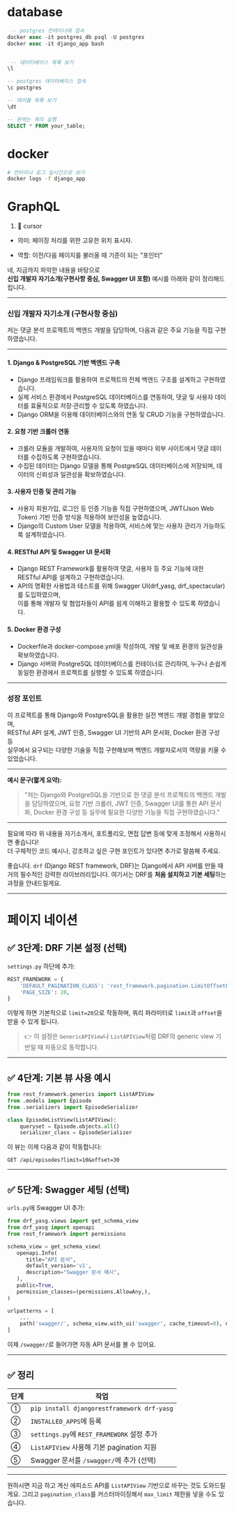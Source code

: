 # database

```sql
 -- postgres 컨테이너에 접속
docker exec -it postgres_db psql -U postgres
docker exec -it django_app bash


 -- 데이터베이스 목록 보기
\l

-- postgres 데이터베이스 접속
\c postgres

-- 테이블 목록 보기
\dt

-- 원하는 쿼리 실행
SELECT * FROM your_table;
```

# docker

```bash
# 컨터이너 로그 실시간으로 보기
docker logs -f django_app
```

# GraphQL

1. 🔁 cursor

- 의미: 페이징 처리를 위한 고유한 위치 표시자.

- 역할: 이전/다음 페이지를 불러올 때 기준이 되는 "포인터"

네, 지금까지 파악한 내용을 바탕으로  
**신입 개발자 자기소개(구현사항 중심, Swagger UI 포함)** 예시를 아래와 같이 정리해드립니다.

---

### 신입 개발자 자기소개 (구현사항 중심)

저는 댓글 분석 프로젝트의 백엔드 개발을 담당하며, 다음과 같은 주요 기능을 직접 구현하였습니다.

---

#### 1. Django & PostgreSQL 기반 백엔드 구축

- Django 프레임워크를 활용하여 프로젝트의 전체 백엔드 구조를 설계하고 구현하였습니다.
- 실제 서비스 환경에서 PostgreSQL 데이터베이스를 연동하여, 댓글 및 사용자 데이터를 효율적으로 저장·관리할 수 있도록 하였습니다.
- Django ORM을 이용해 데이터베이스와의 연동 및 CRUD 기능을 구현하였습니다.

#### 2. 요청 기반 크롤러 연동

- 크롤러 모듈을 개발하여, 사용자의 요청이 있을 때마다 외부 사이트에서 댓글 데이터를 수집하도록 구현하였습니다.
- 수집된 데이터는 Django 모델을 통해 PostgreSQL 데이터베이스에 저장되며, 데이터의 신뢰성과 일관성을 확보하였습니다.

#### 3. 사용자 인증 및 관리 기능

- 사용자 회원가입, 로그인 등 인증 기능을 직접 구현하였으며, JWT(Json Web Token) 기반 인증 방식을 적용하여 보안성을 높였습니다.
- Django의 Custom User 모델을 적용하여, 서비스에 맞는 사용자 관리가 가능하도록 설계하였습니다.

#### 4. RESTful API 및 Swagger UI 문서화

- Django REST Framework를 활용하여 댓글, 사용자 등 주요 기능에 대한 RESTful API를 설계하고 구현하였습니다.
- API의 명확한 사용법과 테스트를 위해 Swagger UI(drf_yasg, drf_spectacular)를 도입하였으며,  
  이를 통해 개발자 및 협업자들이 API를 쉽게 이해하고 활용할 수 있도록 하였습니다.

#### 5. Docker 환경 구성

- Dockerfile과 docker-compose.yml을 작성하여, 개발 및 배포 환경의 일관성을 확보하였습니다.
- Django 서버와 PostgreSQL 데이터베이스를 컨테이너로 관리하여, 누구나 손쉽게 동일한 환경에서 프로젝트를 실행할 수 있도록 하였습니다.

---

### 성장 포인트

이 프로젝트를 통해 Django와 PostgreSQL을 활용한 실전 백엔드 개발 경험을 쌓았으며,  
RESTful API 설계, JWT 인증, Swagger UI 기반의 API 문서화, Docker 환경 구성 등  
실무에서 요구되는 다양한 기술을 직접 구현해보며 백엔드 개발자로서의 역량을 키울 수 있었습니다.

---

**예시 문구(짧게 요약):**

> "저는 Django와 PostgreSQL을 기반으로 한 댓글 분석 프로젝트의 백엔드 개발을 담당하였으며, 요청 기반 크롤러, JWT 인증, Swagger UI를 통한 API 문서화, Docker 환경 구성 등 실무에 필요한 다양한 기능을 직접 구현하였습니다."

---

필요에 따라 위 내용을 자기소개서, 포트폴리오, 면접 답변 등에 맞게 조정해서 사용하시면 좋습니다!  
더 구체적인 코드 예시나, 강조하고 싶은 구현 포인트가 있다면 추가로 말씀해 주세요.

좋습니다. `drf` (Django REST framework, DRF)는 Django에서 API 서버를 만들 때 거의 필수적인 강력한 라이브러리입니다.
여기서는 DRF를 **처음 설치하고 기본 세팅**하는 과정을 안내드릴게요.

---

# 페이지 네이션

## ✅ 3단계: DRF 기본 설정 (선택)

`settings.py` 하단에 추가:

```python
REST_FRAMEWORK = {
    'DEFAULT_PAGINATION_CLASS': 'rest_framework.pagination.LimitOffsetPagination',
    'PAGE_SIZE': 20,
}
```

이렇게 하면 기본적으로 `limit=20`으로 작동하며, 쿼리 파라미터로 `limit`과 `offset`을 받을 수 있게 됩니다.

> 👉 이 설정은 `GenericAPIView`나 `ListAPIView`처럼 DRF의 generic view 기반일 때 자동으로 동작합니다.

---

## ✅ 4단계: 기본 뷰 사용 예시

```python
from rest_framework.generics import ListAPIView
from .models import Episode
from .serializers import EpisodeSerializer

class EpisodeListView(ListAPIView):
    queryset = Episode.objects.all()
    serializer_class = EpisodeSerializer
```

이 뷰는 이제 다음과 같이 작동합니다:

```http
GET /api/episodes?limit=10&offset=30
```

---

## ✅ 5단계: Swagger 세팅 (선택)

`urls.py`에 Swagger UI 추가:

```python
from drf_yasg.views import get_schema_view
from drf_yasg import openapi
from rest_framework import permissions

schema_view = get_schema_view(
   openapi.Info(
      title="API 문서",
      default_version='v1',
      description="Swagger 문서 예시",
   ),
   public=True,
   permission_classes=(permissions.AllowAny,),
)

urlpatterns = [
    ...
    path('swagger/', schema_view.with_ui('swagger', cache_timeout=0), name='schema-swagger-ui'),
]
```

이제 `/swagger/`로 들어가면 자동 API 문서를 볼 수 있어요.

---

## ✅ 정리

| 단계 | 작업                                       |
| ---- | ------------------------------------------ |
| ①    | `pip install djangorestframework drf-yasg` |
| ②    | `INSTALLED_APPS`에 등록                    |
| ③    | `settings.py`에 `REST_FRAMEWORK` 설정 추가 |
| ④    | `ListAPIView` 사용해 기본 pagination 지원  |
| ⑤    | Swagger 문서를 `/swagger/`에 추가 (선택)   |

---

원하시면 지금 하고 계신 에피소드 API를 `ListAPIView` 기반으로 바꾸는 것도 도와드릴게요.
그리고 `pagination_class`를 커스터마이징해서 `max_limit` 제한을 넣을 수도 있습니다.
